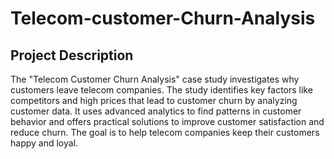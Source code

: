 # Telecom-customer-Churn-Analysis
## Project Description


The "Telecom Customer Churn Analysis" case study investigates why customers leave telecom companies. The study identifies key factors like competitors and high prices that lead to customer churn by analyzing customer data. It uses advanced analytics to find patterns in customer behavior and offers practical solutions to improve customer satisfaction and reduce churn. The goal is to help telecom companies keep their customers happy and loyal.
